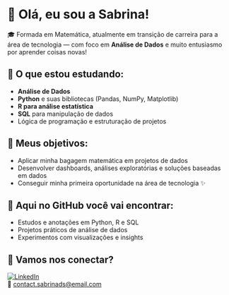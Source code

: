 # 👋 Olá, eu sou a Sabrina!

🎓 Formada em Matemática, atualmente em transição de carreira para a área de tecnologia — com foco em **Análise de Dados** e muito entusiasmo por aprender coisas novas!

## 🚀 O que estou estudando:
- **Análise de Dados**
- **Python** e suas bibliotecas (Pandas, NumPy, Matplotlib)
- **R para análise estatística**
- **SQL** para manipulação de dados
- Lógica de programação e estruturação de projetos
  
## 🎯 Meus objetivos:
- Aplicar minha bagagem matemática em projetos de dados
- Desenvolver dashboards, análises exploratórias e soluções baseadas em dados
- Conseguir minha primeira oportunidade na área de tecnologia ✨

## 📌 Aqui no GitHub você vai encontrar:
- Estudos e anotações em Python, R e SQL
- Projetos práticos de análise de dados
- Experimentos com visualizações e insights

## 🤝 Vamos nos conectar?
[![LinkedIn](https://img.shields.io/badge/-LinkedIn-0A66C2?style=flat-square&logo=linkedin&logoColor=white)](https://linkedin.com/in/sabrina-da-silva-b4b333172)\
📧 contact.sabrinads@email.com


<!---
databysabrina/databysabrina is a ✨ special ✨ repository because its `README.md` (this file) appears on your GitHub profile.
You can click the Preview link to take a look at your changes.
--->

